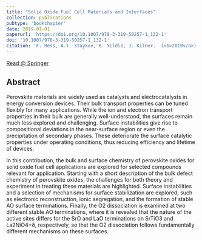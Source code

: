 ```yaml
---
title: "Solid Oxide Fuel Cell Materials and Interfaces"
collection: publications
pubtype: 'bookchapter'
date: 2019-01-01
paperurl: 'https://doi.org/10.1007/978-3-319-50257-1_132-1'
doi: '10.1007/978-3-319-50257-1_132-1'
citation: 'F. Hess, A.T. Staykov, B. Yildiz, J. Kilner.  (<b>2019</b>) Solid Oxide Fuel Cell Materials and Interfaces. In: Andreoni W., Yip S. (eds) Handbook of Materials Modeling. Springer, Cham.'
---
```


[Read @ Springer](https://link.springer.com/referenceworkentry/10.1007%2F978-3-319-50257-1_132-1)

Abstract
--------

Perovskite materials are widely used as catalysts and electrocatalysts in energy conversion devices. Their bulk transport properties can be tuned flexibly for many applications. While the ion and electron transport properties in their bulk are generally well-understood, the surfaces remain much less explored and challenging. Surface instabilities give rise to compositional deviations in the near-surface region or even the precipitation of secondary phases. These deteriorate the surface catalytic properties under operating conditions, thus reducing efficiency and lifetime of devices.

In this contribution, the bulk and surface chemistry of perovskite oxides for solid oxide fuel cell applications are explored for selected compounds relevant for application. Starting with a short description of the bulk defect chemistry of perovskite oxides, the challenges for both theory and experiment in treating these materials are highlighted. Surface instabilities and a selection of mechanisms for surface stabilization are explored, such as electronic reconstruction, ionic segregation, and the formation of stable AO surface terminations. Finally, the O2 dissociation is examined at two different stable AO terminations, where it is revealed that the nature of the active sites differs for the SrO and LaO terminations on SrTiO3 and La2NiO4+δ, respectively, so that the O2 dissociation follows fundamentally different mechanisms on these surfaces.